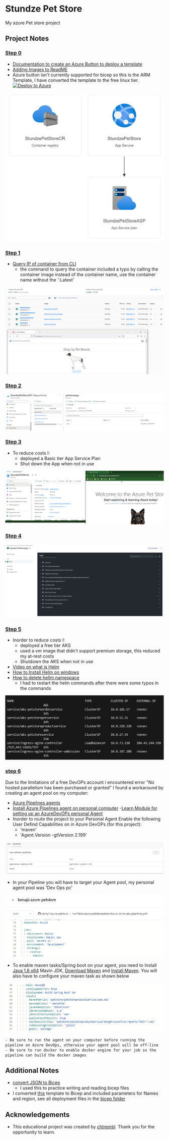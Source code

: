 # Stundze Pet Store
My azure Pet store project

## Project Notes
### [Step 0](petstore/00-setup-your-environment/README.md)
- [Documentation to create an Azure Button to deploy a template](https://learn.microsoft.com/en-us/azure/azure-resource-manager/templates/deploy-to-azure-button)
- [Adding Images to ReadME](https://www.educative.io/answers/adding-images-to-readmemd-in-github) 
- Azure button isn't currently supported for bicep so this is the ARM Template, I have converted the template to the free linux tier. [![Deploy to Azure](https://aka.ms/deploytoazurebutton)](https://portal.azure.com/#create/Microsoft.Template/uri/https%3A%2F%2Fraw.githubusercontent.com%2Fbenajii%2Fazure-petstore%2Fmain%2Fbicepfiles%2Ftemplate.json)

![Step 0 Completed](petstore/00-setup-your-environment/images/00_6.png)

### [Step 1](petstore/01-build-the-docker-images/README.md)
- [Query IP of container from CLI](https://docs.docker.com/engine/reference/commandline/inspect/)
    - the command to query the container included a typo by calling the container image instead of the container name, use the container name without the ':Latest'

![Step 1 Completed](petstore/01-build-the-docker-images/images/01_13.png)

### [Step 2](petstore/02-push-the-docker-images-to-acr/README.md)

![Step 2 Completed](petstore/02-push-the-docker-images-to-acr/images/02_3.png)

### [Step 3](petstore/03-configure-app-service-for-cd/README.md)
- To reduce costs I:
    - deployed a Basic tier App Service Plan
    - Shut down the App when not in use

![Step 3 Complete](petstore/03-configure-app-service-for-cd/images/03_5.png)

### [Step 4](petstore/04-configure-git-hub-action-for-ci-cd-into-app-service/README.md)

![Step 4 Complete](petstore/04-configure-git-hub-action-for-ci-cd-into-app-service/images/04_10.png)

### [Step 5](petstore/05-create-an-azure-k8s-cluster/README.md)
- Inorder to reduce costs I:
    - deployed a free tier AKS
    - used a vm image that didn't support premium storage, this reduced my at-rest costs
    - Shutdown the AKS when not in use
- [Video on what is Helm](https://www.youtube.com/watch?v=-ykwb1d0DXU)
- [How to Install Helm on windows](https://phoenixnap.com/kb/install-helm)
- [How to delete hellm namespace](https://phoenixnap.com/kb/helm-delete-deployment-namespace)
    - I had to restart the helm commands after there were some typos in the commands

![Step 5 Complete](petstore/05-create-an-azure-k8s-cluster/images/05_10.png)

### [step 6](petstore/06-configure-ado-pipeline-for-ci-cd-into-aks/README.md)
Due to the limitations of a free DevOPs account i encountered error "No hosted parallelism has been purchased or granted" I found a workaround by creating an agent pool on my computer:
- [Azure Pipelines agents](https://learn.microsoft.com/en-us/azure/devops/pipelines/agents/agents?view=azure-devops&tabs=yaml%2Cbrowser)
- [Install Azure Pipelines agent on personal computer](https://learn.microsoft.com/en-us/azure/devops/pipelines/agents/windows-agent?view=azure-devops)
-[Learn Module for setting up an AzureDevOPs personal Agent](https://learn.microsoft.com/en-us/training/modules/host-build-agent/4-create-build-agent)
- Inorder to route the project to your Personal Agent Enable the following User Defind Capabilities on in Azure DevOPs (for this project):
    - 'maven'
    - 'Agent.Version -gtVersion 2.199'

![user defined capabilities](petstore/06-configure-ado-pipeline-for-ci-cd-into-aks/images/06_13.png)

- In your Pipeline you will have to target your Agent pool, my personal agent pool was 'Dev Ops pc'

![Agent pool](petstore/06-configure-ado-pipeline-for-ci-cd-into-aks/images/06_14.png)
- To enable maven tasks/Spring boot on your agent, you need to Install [Java 1.8 x64](https://codenotfound.com/java-download-install-jdk-8-windows.html) Mavin JDK, [Download Maven](https://maven.apache.org/download.cgi) and [Install Maven](https://maven.apache.org/install.html). You will also have to configure your maven task as shown below

![Maven Task](petstore/06-configure-ado-pipeline-for-ci-cd-into-aks/images/06_15.png)

    - Be sure to run the agent on your computer before running the pipeline on Azure DevOps, otherwise your agent pool will be off-line
    - Be sure to run docker to enable docker engine for your job so the pipeline can build the docker images




## Additional Notes
- [convert JSON to Bicep](https://learn.microsoft.com/en-us/azure/azure-resource-manager/bicep/decompile?tabs=azure-cli)
    - I used this to practice writing and reading bicep files
- I converted [this](https://github.com/benajii/azure-petstore/blob/main/bicepfiles/template.json) template to Bicep and included parameters for Names and region, see all deployment files in the [bicep folder](https://github.com/benajii/azure-petstore/tree/main/bicepfiles)

## Acknowledgements 
- This educational project was created by [chtrembl](https://chtrembl.github.io/azure-cloud/petstore/). Thank you for the opportunity to learn.
